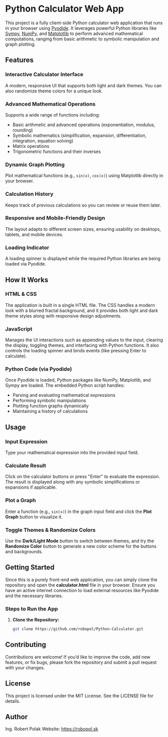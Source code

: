 # Python Calculator Web App

This project is a fully client-side Python calculator web application that runs in your browser using [Pyodide](https://pyodide.org). It leverages powerful Python libraries like [Sympy](https://docs.sympy.org/latest/index.html), [NumPy](https://numpy.org), and [Matplotlib](https://matplotlib.org) to perform advanced mathematical computations, ranging from basic arithmetic to symbolic manipulation and graph plotting.

## Features

### Interactive Calculator Interface
A modern, responsive UI that supports both light and dark themes. You can also randomize theme colors for a unique look.

### Advanced Mathematical Operations
Supports a wide range of functions including:
- Basic arithmetic and advanced operations (exponentiation, modulus, rounding)
- Symbolic mathematics (simplification, expansion, differentiation, integration, equation solving)
- Matrix operations
- Trigonometric functions and their inverses

### Dynamic Graph Plotting
Plot mathematical functions (e.g., `sin(x)`, `cos(x)`) using Matplotlib directly in your browser.

### Calculation History
Keeps track of previous calculations so you can review or reuse them later.

### Responsive and Mobile-Friendly Design
The layout adapts to different screen sizes, ensuring usability on desktops, tablets, and mobile devices.

### Loading Indicator
A loading spinner is displayed while the required Python libraries are being loaded via Pyodide.

## How It Works

### HTML & CSS
The application is built in a single HTML file. The CSS handles a modern look with a blurred fractal background, and it provides both light and dark theme styles along with responsive design adjustments.

### JavaScript
Manages the UI interactions such as appending values to the input, clearing the display, toggling themes, and interfacing with Python functions. It also controls the loading spinner and binds events (like pressing Enter to calculate).

### Python Code (via Pyodide)
Once Pyodide is loaded, Python packages like NumPy, Matplotlib, and Sympy are loaded. The embedded Python script handles:
- Parsing and evaluating mathematical expressions
- Performing symbolic manipulations
- Plotting function graphs dynamically
- Maintaining a history of calculations

## Usage

### Input Expression
Type your mathematical expression into the provided input field.

### Calculate Result
Click on the calculator buttons or press "Enter" to evaluate the expression. The result is displayed along with any symbolic simplifications or expansions if applicable.

### Plot a Graph
Enter a function (e.g., `sin(x)`) in the graph input field and click the **Plot Graph** button to visualize it.

### Toggle Themes & Randomize Colors
Use the **Dark/Light Mode** button to switch between themes, and try the **Randomize Color** button to generate a new color scheme for the buttons and backgrounds.

## Getting Started

Since this is a purely front-end web application, you can simply clone the repository and open the **calculator.html** file in your browser. Ensure you have an active internet connection to load external resources like Pyodide and the necessary libraries.

### Steps to Run the App

1. **Clone the Repository:**

   ```bash
   git clone https://github.com/robopol/Python-Calculator.git

## Contributing
Contributions are welcome! If you’d like to improve the code, add new features, or fix bugs, please fork the repository and submit a pull request with your changes.

## License
This project is licensed under the MIT License. See the LICENSE file for details.

## Author
Ing. Robert Polak
Website: https://robopol.sk
